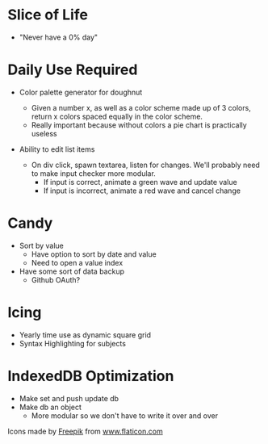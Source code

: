 # Slice of Life
  - "Never have a 0% day"

# Daily Use Required
  - Color palette generator for doughnut
    - Given a number x, as well as a color scheme made up of 3 colors, return x colors spaced equally in the color scheme. 
    - Really important because without colors a pie chart is practically useless

  - Ability to edit list items
    - On div click, spawn textarea, listen for changes. We'll probably need to make input checker more modular.
      - If input is correct, animate a green wave and update value
      - If input is incorrect, animate a red wave and cancel change

# Candy
  - Sort by value
    - Have option to sort by date and value
    - Need to open a value index
  - Have some sort of data backup
    - Github OAuth?
  
  
# Icing
  - Yearly time use as dynamic square grid
  - Syntax Highlighting for subjects

# IndexedDB Optimization
  - Make set and push update db
  - Make db an object
    - More modular so we don't have to write it over and over

<div>Icons made by <a href="https://www.flaticon.com/authors/freepik" title="Freepik">Freepik</a> from <a href="https://www.flaticon.com/" title="Flaticon">www.flaticon.com</a></div>